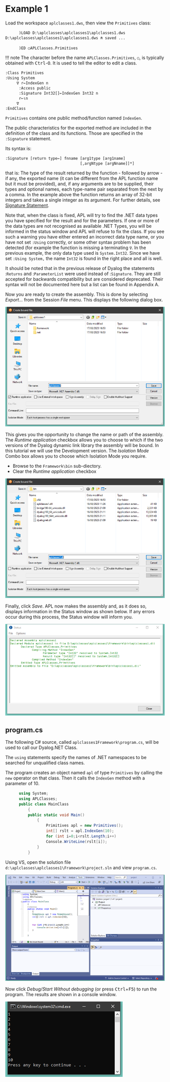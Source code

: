 <h1 class="heading"><span class="name">Example 1</span></h1>

Load the workspace `aplclasses1.dws`, then view the `Primitives` class:
```apl
      )LOAD D:\aplclasses\aplclasses1\aplclasses1.dws
D:\aplclasses\aplclasses1\aplclasses1.dws ⍝ saved ...

      )ED ○APLClasses.Primitives
```
!!! note
    The character before the name `APLClasses.Primitives`, `○`, is typically obtained with <kbd>Ctrl</kbd>-<kbd>O</kbd>. It is used to tell the editor to edit a class.

```apl
:Class Primitives
:Using System
     ∇ r←IndexGen n
      :Access public
      :Signature Int32[]←IndexGen Int32 n
      r←⍳n
     ∇
:EndClass 
```

`Primitives` contains one public method/function named `IndexGen`.

The public characteristics for the exported method are included in the definition of the class and its functions. Those are specified in the `:Signature` statement.

Its syntax is:
```
:Signature [return type←] fnname [arg1type [arg1name]
                                 [,argNtype [argNname]]*]
```

that is: The type of the result returned by the function - followed by arrow - if any, the exported name (it can be different from the APL function name but it must be provided), and, if any arguments are to be supplied, their types and optional names, each type-name pair separated from the next by a comma. In the example above the function returns an array of 32-bit integers and takes a single integer as its argument. For further details, see [Signature Statement](../../../programming-reference-guide/defined-functions-and-operators/traditional-functions-and-operators/control-structures/signature).

Note that, when the class is fixed, APL will try to find the .NET data types you have specified for the result and for the parameters. If one or more of the data types are not recognised as available .NET Types, you will be informed in the status window and APL will refuse to fix the class. If you see such a warning you have either entered an incorrect data type name, or you have not set `:Using` correctly, or some other syntax problem has been detected (for example the function is missing a terminating `∇`. In the previous example, the only data type used is `System.Int32`. Since we have set `:Using System,` the name `Int32` is found in the right place and all is well.

It should be noted that in the previous release of Dyalog the statements :`Returns` and :`ParameterList` were used instead of :`Signature`. They are still accepted for backwards compatibility but are considered deprecated. Their syntax will not be documented here but a list can be found in Appendix A.

Now you are ready to create the assembly. This is done by selecting *Export…* from the Session *File* menu. This displays the following dialog box.

![](../img/aplclasses1-1.png)

This gives you the opportunity to change the name or path of the assembly.  The *Runtime application* checkbox allows you to choose to which if the two versions of the Dyalog dynamic link library the assembly will be bound. In this tutorial we will use the Development version. The *Isolation Mode* Combo box allows you to choose which Isolation Mode you require.

- Browse to the `Framework\bin` sub-diectory.
- Clear the *Runtime application* checkbox

![](../img/aplclasses1-1a.png)

Finally, click *Save*. APL now makes the assembly and, as it does so, displays information in the Status window as shown below. If any errors occur during this process, the Status window will inform you.

![](../img/aplclasses1-2.png)

## program.cs

The following C# source, called `aplclasses1Framework\program.cs`, will be used to call our Dyalog.NET Class.

The `using` statements specify the names of .NET namespaces to be searched for unqualified class names.

The program creates an object named `apl` of type `Primitives` by calling the `new` operator on that class. Then it calls the `IndexGen` method with a parameter of 10.
```cs
      using System;
      using APLClasses;
      public class MainClass
          {
          public static void Main()
              {
                  Primitives apl = new Primitives();
                  int[] rslt = apl.IndexGen(10);
                  for (int i=0;i<rslt.Length;i++)
                  Console.WriteLine(rslt[i]);
              }
          }
```

Using VS, open the solution file `d:\aplclasses\aplclasses1\Framework\project.sln` and view `program.cs`.

![](../img/aplclasses1-3.png)

Now click *Debug/Start Without debugging* (or press <kbd>Ctrl</kbd>+<kbd>F5</kbd>) to run the program. The results are shown in a console window.

![](../img/aplclasses1-4.png)


